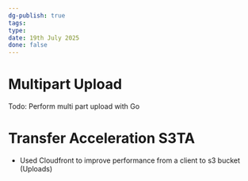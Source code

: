 ```yaml
---
dg-publish: true
tags: 
type: 
date: 19th July 2025
done: false
---
```


# Multipart Upload 
Todo: Perform multi part upload with Go

# Transfer Acceleration S3TA
- Used Cloudfront to improve performance from a client to s3 bucket (Uploads)

